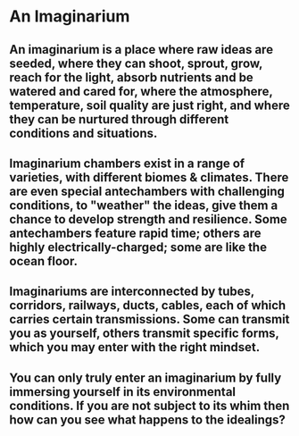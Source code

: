# An Imaginarium

## An imaginarium is a place where raw ideas are seeded, where they can shoot, sprout, grow, reach for the light, absorb nutrients and be watered and cared for, where the atmosphere, temperature, soil quality are just right, and where they can be nurtured through different conditions and situations.

## Imaginarium chambers exist in a range of varieties, with different biomes & climates. There are even special antechambers with challenging conditions, to "weather" the ideas, give them a chance to develop strength and resilience. Some antechambers feature rapid time; others are highly electrically-charged; some are like the ocean floor.

## Imaginariums are interconnected by tubes, corridors, railways, ducts, cables, each of which carries certain transmissions. Some can transmit you as yourself, others transmit specific forms, which you may enter with the right mindset.

## You can only truly enter an imaginarium by fully immersing yourself in its environmental conditions. If you are not subject to its whim then how can you see what happens to the idealings?
